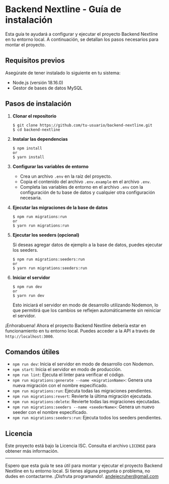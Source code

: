 # Backend Nextline - Guía de instalación

Esta guía te ayudará a configurar y ejecutar el proyecto Backend Nextline en tu entorno local. A continuación, se detallan los pasos necesarios para montar el proyecto.

## Requisitos previos

Asegúrate de tener instalado lo siguiente en tu sistema:

- Node.js (versión 18.16.0)
- Gestor de bases de datos MySQL

## Pasos de instalación

1. **Clonar el repositorio**

   ```
   $ git clone https://github.com/tu-usuario/backend-nextline.git
   $ cd backend-nextline
   ```

2. **Instalar las dependencias**

   ```
   $ npm install
   or
   $ yarn install
   ```

3. **Configurar las variables de entorno**

   - Crea un archivo `.env` en la raíz del proyecto.
   - Copia el contenido del archivo `.env.example` en el archivo `.env`.
   - Completa las variables de entorno en el archivo `.env` con la configuración de tu base de datos y cualquier otra configuración necesaria.

4. **Ejecutar las migraciones de la base de datos**

   ```
   $ npm run migrations:run
   or
   $ yarn run migrations:run
   ```

5. **Ejecutar los seeders (opcional)**

   Si deseas agregar datos de ejemplo a la base de datos, puedes ejecutar los seeders.

   ```
   $ npm run migrations:seeders:run
   or
   $ yarn run migrations:seeders:run
   ```

6. **Iniciar el servidor**

   ```
   $ npm run dev
   or
   $ yarn run dev
   ```

   Esto iniciará el servidor en modo de desarrollo utilizando Nodemon, lo que permitirá que los cambios se reflejen automáticamente sin reiniciar el servidor.

¡Enhorabuena! Ahora el proyecto Backend Nextline debería estar en funcionamiento en tu entorno local. Puedes acceder a la API a través de `http://localhost:3000`.

## Comandos útiles

- `npm run dev`: Inicia el servidor en modo de desarrollo con Nodemon.
- `npm start`: Inicia el servidor en modo de producción.
- `npm run lint`: Ejecuta el linter para verificar el código.
- `npm run migrations:generate --name <migrationName>`: Genera una nueva migración con el nombre especificado.
- `npm run migrations:run`: Ejecuta todas las migraciones pendientes.
- `npm run migrations:revert`: Revierte la última migración ejecutada.
- `npm run migrations:delete`: Revierte todas las migraciones ejecutadas.
- `npm run migrations:seeders --name <seederName>`: Genera un nuevo seeder con el nombre especificado.
- `npm run migrations:seeders:run`: Ejecuta todos los seeders pendientes.

## Licencia

Este proyecto está bajo la Licencia ISC. Consulta el archivo `LICENSE` para obtener más información.

---

Espero que esta guía te sea útil para montar y ejecutar el proyecto Backend Nextline en tu entorno local. Si tienes alguna pregunta o problema, no dudes en contactarme. ¡Disfruta programando!. andejecruher@gmail.com